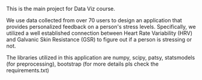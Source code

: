 This is the main project for Data Viz course.

We use data collected from over 70 users to design an application that provides personalized feedback on a person's stress levels. Specifically, we utilized a well established connection between Heart Rate Variability (HRV) and Galvanic Skin Resistance (GSR) to figure out if a person is stressing or not.

The libraries utilized in this application are numpy, scipy, patsy, statsmodels (for preprocessing), bootstrap (for more details pls check the requirements.txt)
